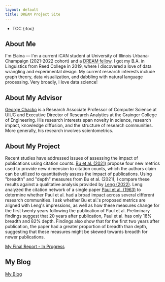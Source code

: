```yaml
---
layout: default
title: DREAM Project Site
---
```


* TOC
{:toc}

## About Me

I'm Elaina — I'm a current iCAN student at University of Illinois Urbana-Champaign (2021-2022 cohort) and a [DREAM fellow](https://tech.mines.edu/dream/). I got my B.A. in Linguistics from Reed College in 2019, where I discovered a love of data wrangling and experimental design. My current research interests include graph theory, data visualization, and dabbling with natural language processing. Very broadly, I love data science!

## About My Advisor

<a href="https://cs.illinois.edu/about/people/faculty/chackoge">George Chacko</a> is a Research Associate Professor of Computer Science at UIUC and Executive Director of Research Analytics at the Grainger College of Engineering. His research interests span novelty in science, research impact, knowledge diffusion, and the structure of research communities. More generally, his research involves scientometrics.

## About My Project

Recent studies have addressed issues of assessing the impact of publications using citation counts. [Bu et al. (2021)](https://doi.org/10.1162/qss_a_00109) propose four new metrics used to provide new dimension to citation counts, which the authors claim can be utilized to quantitatively assess the impact of publications. Using "breadth" and "depth" measures from Bu et al. (2021), I compare these results against a qualitative analysis provided by [Leng (2022)](https://doi.org/10.1162/qss_a_00154). Leng analyzed the citation network of a single paper [Paul et al. (1963)](https://doi.org/10.1161/01.CIR.28.1.20) to determine whether Paul et al. had a broad impact across several different research communities. I ask whether Bu et al.'s proposed metrics are aligned with Leng's impressions, as well as how these measures change for the first twenty years following the publication of Paul et al. Preliminary findings suggest that 20 years after publication, Paul et al. has only 18% breadth and 82% depth. Findings also show that for the first two years after publication, the paper had a greater proportion of breadth than depth, suggesting that these measures might be skewed towards breadth for newer publications.

[My Final Report - In Progress](files/finalreport.pdf)

## My Blog

[My Blog](blog.html)
